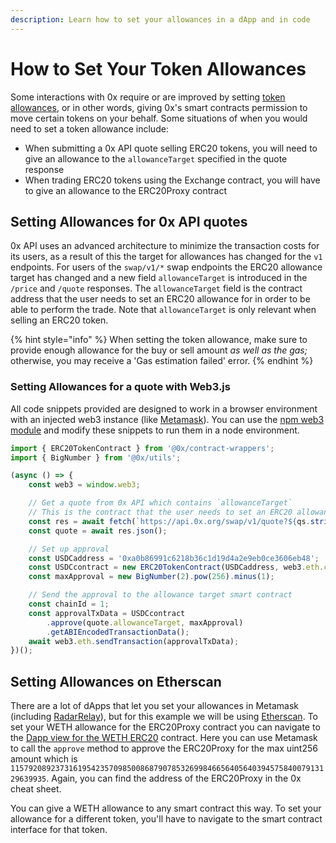```yaml
---
description: Learn how to set your allowances in a dApp and in code
---
```


# How to Set Your Token Allowances

Some interactions with 0x require or are improved by setting [token allowances](https://tokenallowance.io/), or in other words, giving 0x's smart contracts permission to move certain tokens on your behalf. Some situations of when you would need to set a token allowance include:&#x20;

* When submitting a 0x API quote selling ERC20 tokens, you will need to give an allowance to the `allowanceTarget` specified in the quote response
* When trading ERC20 tokens using the Exchange contract, you will have to give an allowance to the ERC20Proxy contract

## Setting Allowances for 0x API quotes

0x API uses an advanced architecture to minimize the transaction costs for its users, as a result of this the target for allowances has changed for the `v1` endpoints. For users of the `swap/v1/*` swap endpoints the ERC20 allowance target has changed and a new field `allowanceTarget` is introduced in the `/price` and `/quote` responses. The `allowanceTarget` field is the contract address that the user needs to set an ERC20 allowance for in order to be able to perform the trade. Note that `allowanceTarget` is only relevant when selling an ERC20 token.

{% hint style="info" %}
When setting the token allowance, make sure to provide enough allowance for the buy or sell amount _as well as the gas;_ otherwise, you may receive a 'Gas estimation failed' error.&#x20;
{% endhint %}

### Setting Allowances for a quote with Web3.js

All code snippets provided are designed to work in a browser environment with an injected web3 instance (like [Metamask](https://metamask.io/)). You can use the [npm web3 module](https://www.npmjs.com/package/web3) and modify these snippets to run them in a node environment.

```javascript
import { ERC20TokenContract } from '@0x/contract-wrappers';
import { BigNumber } from '@0x/utils';

(async () => {
    const web3 = window.web3;

    // Get a quote from 0x API which contains `allowanceTarget`
    // This is the contract that the user needs to set an ERC20 allowance for
    const res = await fetch(`https://api.0x.org/swap/v1/quote?${qs.stringify(params)}`);
    const quote = await res.json();

    // Set up approval
    const USDCaddress = '0xa0b86991c6218b36c1d19d4a2e9eb0ce3606eb48';
    const USDCcontract = new ERC20TokenContract(USDCaddress, web3.eth.currentProvider);
    const maxApproval = new BigNumber(2).pow(256).minus(1);

    // Send the approval to the allowance target smart contract
    const chainId = 1;
    const approvalTxData = USDCcontract
        .approve(quote.allowanceTarget, maxApproval)
        .getABIEncodedTransactionData();
    await web3.eth.sendTransaction(approvalTxData);
})();
```

## Setting Allowances on Etherscan

There are a lot of dApps that let you set your allowances in Metamask (including [RadarRelay](https://app.radarrelay.com/)), but for this example we will be using [Etherscan](http://etherscan.io/). To set your WETH allowance for the ERC20Proxy contract you can navigate to the [Dapp view for the WETH ERC20](https://etherscan.io/dapp/0xc02aaa39b223fe8d0a0e5c4f27ead9083c756cc2#writeContract) contract. Here you can use Metamask to call the `approve` method to approve the ERC20Proxy for the max uint256 amount which is `115792089237316195423570985008687907853269984665640564039457584007913129639935`. Again, you can find the address of the ERC20Proxy in the 0x cheat sheet.

You can give a WETH allowance to any smart contract this way. To set your allowance for a different token, you'll have to navigate to the smart contract interface for that token.
